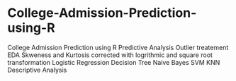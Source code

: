 # College-Admission-Prediction-using-R
College Admission Prediction using R
Predictive Analysis
Outlier treatement 
EDA
Skweness and Kurtosis corrected with logrithmic and square root transformation 
Logistic Regression
Decision Tree
Naive Bayes
SVM
KNN
Descriptive Analysis
